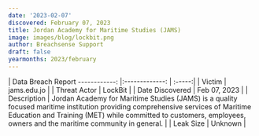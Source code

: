 ```yaml
---
date: '2023-02-07'
discovered: February 07, 2023
title: Jordan Academy for Maritime Studies (JAMS)
image: images/blog/lockbit.png
author: Breachsense Support
draft: false
yearmonths: 2023/february
---
```



| Data Breach Report
------------:     |:-------------:    | :-----:|
| Victim      | jams.edu.jo      | 
| Threat Actor      | LockBit      | 
| Date Discovered      | Feb 07, 2023      | 
| Description      | Jordan Academy for Maritime Studies (JAMS) is a quality focused maritime institution providing comprehensive services of Maritime Education and Training (MET) while committed to customers, employees, owners and the maritime community in general.      | 
| Leak Size      | Unknown      | 

